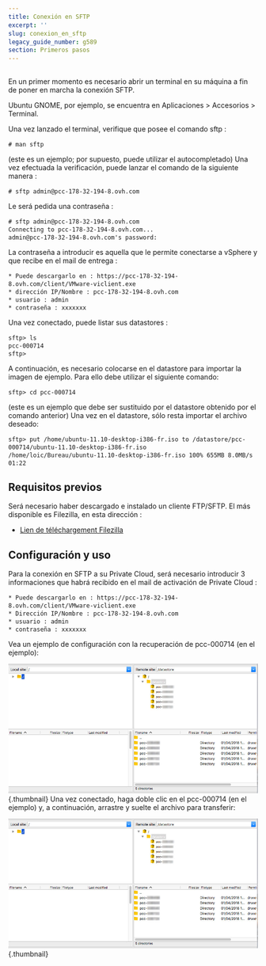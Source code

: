 ```yaml
---
title: Conexión en SFTP
excerpt: ''
slug: conexion_en_sftp
legacy_guide_number: g589
section: Primeros pasos
---
```



## 
En un primer momento es necesario abrir un terminal en su máquina a fin de poner en marcha la conexión SFTP.

Ubuntu GNOME, por ejemplo, se encuentra en Aplicaciones > Accesorios > Terminal.

Una vez lanzado el terminal, verifique que posee el comando sftp : 


```
# man sftp
```

(este es un ejemplo; por supuesto, puede utilizar el autocompletado)
Una vez efectuada la verificación, puede lanzar el comando de la siguiente manera : 


```
# sftp admin@pcc-178-32-194-8.ovh.com
```


Le será pedida una contraseña : 


```
# sftp admin@pcc-178-32-194-8.ovh.com
Connecting to pcc-178-32-194-8.ovh.com...
admin@pcc-178-32-194-8.ovh.com's password:
```


La contraseña a introducir es aquella que le permite conectarse a vSphere y que recibe en el mail de entrega : 


```
* Puede descargarlo en : https://pcc-178-32-194-8.ovh.com/client/VMware-viclient.exe
* dirección IP/Nombre : pcc-178-32-194-8.ovh.com
* usuario : admin
* contraseña : xxxxxxx
```


Una vez conectado, puede listar sus datastores :


```
sftp> ls
pcc-000714
sftp>
```


A continuación, es necesario colocarse en el datastore para importar la imagen de ejemplo.
Para ello debe utilizar el siguiente comando:


```
sftp> cd pcc-000714
```

 (este es un ejemplo que debe ser sustituido por el datastore obtenido por el comando anterior)
Una vez en el datastore, sólo resta importar el archivo deseado:


```
sftp> put /home/ubuntu-11.10-desktop-i386-fr.iso to /datastore/pcc-000714/ubuntu-11.10-desktop-i386-fr.iso
/home/loic/Bureau/ubuntu-11.10-desktop-i386-fr.iso 100% 655MB 8.0MB/s 01:22
```




## Requisitos previos
Será necesario haber descargado e instalado un cliente FTP/SFTP.
El más disponible es Filezilla, en esta dirección :


- [Lien de téléchargement Filezilla](http://downloads.sourceforge.net/filezilla/FileZilla_3.5.2_win32-setup.exe)




## Configuración y uso
Para la conexión en SFTP a su Private Cloud, será necesario introducir 3 informaciones que habrá recibido en el mail de activación de Private Cloud :


```
* Puede descargarlo en : https://pcc-178-32-194-8.ovh.com/client/VMware-viclient.exe
* Dirección IP/Nombre : pcc-178-32-194-8.ovh.com
* usuario : admin
* contraseña : xxxxxxx
```


Vea un ejemplo de configuración con la recuperación de pcc-000714 (en el ejemplo):

![](images/connection_sftp_filezilla.png){.thumbnail}
Una vez conectado, haga doble clic en el pcc-000714 (en el ejemplo) y, a continuación, arrastre y suelte el archivo para transferir:

![](images/connection_sftp_filezilla.png){.thumbnail}

